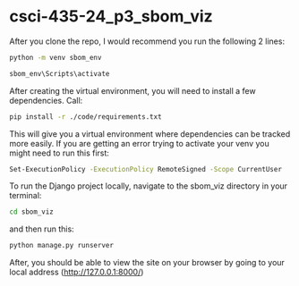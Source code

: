 # csci-435-24_p3_sbom_viz

After you clone the repo, I would recommend you run the following 2 lines:

```bash
python -m venv sbom_env

sbom_env\Scripts\activate
```
After creating the virtual environment, you will need to install a few dependencies. Call:
```bash
pip install -r ./code/requirements.txt
```

This will give you a virtual environment where dependencies can be tracked more easily.
If you are getting an error trying to activate your venv you might need to run this first:

```bash
Set-ExecutionPolicy -ExecutionPolicy RemoteSigned -Scope CurrentUser
```

To run the Django project locally, navigate to the sbom_viz directory in your terminal:

```bash
cd sbom_viz
```

and then run this:

```bash
python manage.py runserver
```

After, you should be able to view the site on your browser by going to your local address (http://127.0.0.1:8000/)